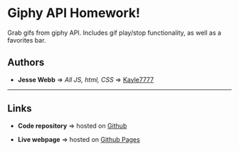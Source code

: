 # Giphy API Homework!

Grab gifs from giphy API. Includes gif play/stop functionality, as well as a favorites bar.

## Authors

* **Jesse Webb** => *All JS, html, CSS* => [Kayle7777](https://github.com/kayle7777)

****

## Links

* **Code repository** => hosted on [Github][github Repo]

* **Live webpage** => hosted on [Github Pages][github Pages]

[github Repo]: https://github.com/Kayle7777/Giphy-API-Homework
[github Pages]: https://kayle7777.github.io/Giphy-API-Homework
